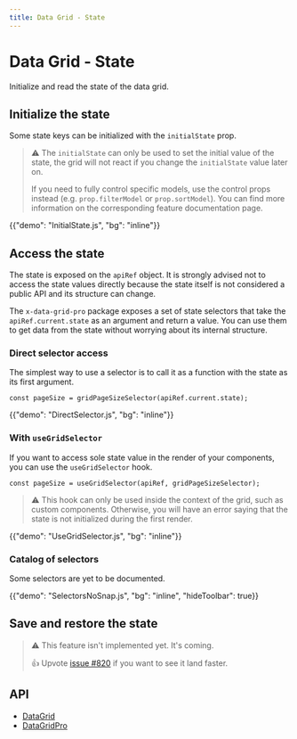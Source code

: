 ```yaml
---
title: Data Grid - State
---
```


# Data Grid - State

<p class="description">Initialize and read the state of the data grid.</p>

## Initialize the state

Some state keys can be initialized with the `initialState` prop.

> ⚠️ The `initialState` can only be used to set the initial value of the state, the grid will not react if you change the `initialState` value later on.
>
> If you need to fully control specific models, use the control props instead (e.g. `prop.filterModel` or `prop.sortModel`).
> You can find more information on the corresponding feature documentation page.

{{"demo": "InitialState.js", "bg": "inline"}}

## Access the state [<span class="plan-pro"></span>](https://mui.com/store/items/material-ui-pro/)

The state is exposed on the `apiRef` object.
It is strongly advised not to access the state values directly because the state itself is not considered a public API and its structure can change.

The `x-data-grid-pro` package exposes a set of state selectors that take the `apiRef.current.state` as an argument and return a value.
You can use them to get data from the state without worrying about its internal structure.

### Direct selector access

The simplest way to use a selector is to call it as a function with the state as its first argument.

```tsx
const pageSize = gridPageSizeSelector(apiRef.current.state);
```

{{"demo": "DirectSelector.js", "bg": "inline"}}

### With `useGridSelector`

If you want to access sole state value in the render of your components, you can use the `useGridSelector` hook.

```tsx
const pageSize = useGridSelector(apiRef, gridPageSizeSelector);
```

> ⚠️ This hook can only be used inside the context of the grid, such as custom components. Otherwise, you will have an error saying that the state is not initialized during the first render.

{{"demo": "UseGridSelector.js", "bg": "inline"}}

### Catalog of selectors

Some selectors are yet to be documented.

{{"demo": "SelectorsNoSnap.js", "bg": "inline", "hideToolbar": true}}

## Save and restore the state

> ⚠️ This feature isn't implemented yet. It's coming.
>
> 👍 Upvote [issue #820](https://github.com/mui-org/material-ui-x/issues/820) if you want to see it land faster.

## API

- [DataGrid](/api/data-grid/data-grid/)
- [DataGridPro](/api/data-grid/data-grid-pro/)
